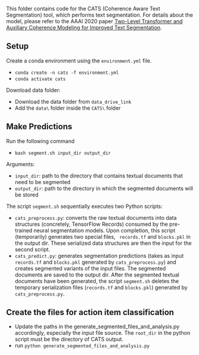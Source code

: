 This folder contains code for the CATS (Coherence Aware Text Segmentation) tool, which performs text segmentation. For details about the model, please refer to the AAAI 2020 paper [Two-Level Transformer and Auxiliary Coherence Modeling for Improved Text Segmentation](https://arxiv.org/abs/2001.00891).


## Setup

Create a conda environment using the `environment.yml` file.

* `conda create -n cats -f environment.yml`
* `conda activate cats`

Download data folder:
* Download the data folder from `data_drive_link`
* Add the `data\` folder inside the `CATS\` folder

## Make Predictions

Run the following command
* `bash segment.sh input_dir output_dir`

Arguments:

* `input_dir`: path to the directory that contains textual documents that need to be segmented
* `output_dir`: path to the directory in which the segmented documents will be stored

The script `segment.sh`  sequentially executes two Python scripts:

* `cats_preprocess.py`: converts the raw textual documents into data structures (concretely, TensorFlow Records) consumed by the pre-trained neural segmentation models. Upon completion, this script (temporarily) generates two special files, ` records.tf` and `blocks.pkl` in the output dir. These serialized data structures are then the input for the second script.
* `cats_predict.py`: generates segmentation predictions (takes as input `records.tf` and `blocks.pkl` generated by `cats_preprocess.py`) and creates segmented variants of the input files. The segmented documents are saved to the output dir. After the segmented textual documents have been generated, the script `segment.sh` deletes the temporary serialization files (`records.tf` and `blocks.pkl`) generated by `cats_preprocess.py`.

## Create the files for action item classification

* Update the paths in the generate_segmented_files_and_analysis.py accordingly, especially the input file source. The `root_dir` in the python script must be the directory of CATS output.
* run `python generate_segmented_files_and_analysis.py`
